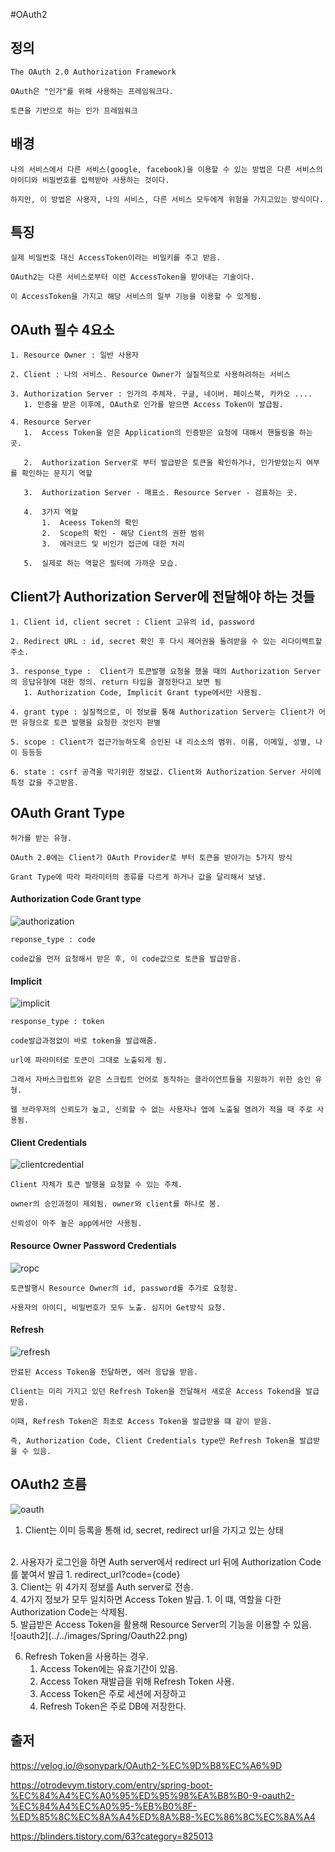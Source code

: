 #OAuth2

## 정의
    The OAuth 2.0 Authorization Framework

    OAuth은 "인가"를 위해 사용하는 프레임워크다.

    토큰을 기반으로 하는 인가 프레임워크



## 배경

    나의 서비스에서 다른 서비스(google, facebook)을 이용할 수 있는 방법은 다른 서비스의 아이디와 비밀번호를 입력받아 사용하는 것이다. 

    하지만, 이 방법은 사용자, 나의 서비스, 다른 서비스 모두에게 위험을 가지고있는 방식이다. 

## 특징 

    실제 비밀번호 대신 AccessToken이라는 비밀키를 주고 받음. 

    OAuth2는 다른 서비스로부터 이런 AccessToken을 받아내는 기술이다. 

    이 AccessToken을 가지고 해당 서비스의 일부 기능을 이용할 수 있게됨.

## OAuth 필수 4요소

    1. Resource Owner : 일반 사용자

    2. Client : 나의 서비스. Resource Owner가 실질적으로 사용하려하는 서비스

    3. Authorization Server : 인가의 주체자. 구글, 네이버. 페이스북, 카카오 ....
       1. 인증을 받은 이후에, OAuth로 인가를 받으면 Access Token이 발급됨.

    4. Resource Server
       1.  Access Token을 얻은 Application의 인증받은 요청에 대해서 핸들링을 하는 곳.
   
       2.  Authorization Server로 부터 발급받은 토큰을 확인하거나, 인가받았는지 여부를 확인하는 문지기 역할
   
       3.  Authorization Server - 매표소. Resource Server - 검표하는 곳.
   
       4.  3가지 역할
           1.  Aceess Token의 확인
           2.  Scope의 확인 - 해당 Cient의 권한 범위
           3.  에러코드 및 비인가 접근에 대한 처리
   
       5.  실제로 하는 역할은 필터에 가까운 모습. 

## Client가 Authorization Server에 전달해야 하는 것들

    1. Client id, client secret : Client 고유의 id, password
   
    2. Redirect URL : id, secret 확인 후 다시 제어권을 돌려받을 수 있는 리다이렉트할 주소.
   
    3. response_type :  Client가 토큰발행 요청을 했을 때의 Authorization Server의 응답유형에 대한 정의. return 타입을 결정한다고 보면 됨
       1. Authorization Code, Implicit Grant type에서만 사용됨.
   
    4. grant type : 실질적으로, 이 정보를 통해 Authorization Server는 Client가 어떤 유형으로 토큰 발행을 요청한 것인지 판별
    
    5. scope : Client가 접근가능하도록 승인된 내 리소소의 범위. 이름, 이메일, 성별, 나이 등등등
   
    6. state : csrf 공격을 막기위한 정보값. Client와 Authorization Server 사이에 특정 값을 주고받음. 
## OAuth Grant Type

    허가를 받는 유형. 

    OAuth 2.0에는 Client가 OAuth Provider로 부터 토큰을 받아가는 5가지 방식

    Grant Type에 따라 파라미터의 종류를 다르게 하거나 값을 달리해서 보냄.

#### Authorization Code Grant type
![authorization](../../images/Spring/authorizationcode.png)

    reponse_type : code
    
    code값을 먼저 요청해서 받은 후, 이 code값으로 토큰을 발급받음. 

#### Implicit

![implicit](../../images/Spring/implicit.png)

    response_type : token

    code발급과정없이 바로 token을 발급해줌. 

    url에 파라미터로 토큰이 그대로 노출되게 됨. 

    그래서 자바스크립트와 같은 스크립트 언어로 동작하는 클라이언트들을 지원하기 위한 승인 유형. 

    웹 브라우저의 신뢰도가 높고, 신뢰할 수 없는 사용자나 앱에 노출될 염려가 적을 때 주로 사용됨. 

#### Client Credentials

![clientcredential](../../images/Spring/clientcredential.png)

    Client 자체가 토큰 발행을 요청할 수 있는 주체. 

    owner의 승인과정이 제외됨. owner와 client를 하나로 봄.

    신뢰성이 아주 높은 app에서만 사용됨.

#### Resource Owner Password Credentials

![ropc](../../images/Spring/ropc.png)

    토큰발행시 Resource Owner의 id, password를 추가로 요청함.

    사용자의 아이디, 비밀번호가 모두 노출. 심지어 Get방식 요청.

#### Refresh 
![refresh](../../images/Spring/refreshtoken.png)

    만료된 Access Token을 전달하면, 에러 응답을 받음. 
    
    Client는 미리 가지고 있던 Refresh Token을 전달해서 새로운 Access Tokend을 발급받음. 

    이때, Refresh Token은 최초로 Access Token을 발급받을 떄 같이 받음. 

    즉, Authorization Code, Client Credentials type만 Refresh Token을 발급받을 수 있음.

## OAuth2 흐름

![oauth](../../images/Spring/OAuth2.jpeg)

1. Client는 이미 등록을 통해 id, secret, redirect url을 가지고 있는 상태
</br>   
2. 사용자가 로그인을 하면 Auth server에서 redirect url 뒤에 Authorization Code를 붙여서 발급
   1. redirect_url?code={code}
</br>   
3. Client는 위 4가지 정보를 Auth server로 전송. 
</br>   
4. 4가지 정보가 모두 일치하면 Access Token 발급.
   1. 이 떄, 역할을 다한 Authorization Code는 삭제됨. 
</br>   
5. 발급받은 Access Token을 활용해 Resource Server의 기능을 이용할 수 있음. 
</br>
![oauth2](../../images/Spring/Oauth22.png)

6. Refresh Token을 사용하는 경우.
   1. Access Token에는 유효기간이 있음. 
   2. Access Token 재발급을 위해 Refresh Token 사용.
   3. Access Token은 주로 세션에 저장하고
   4. Refresh Token은 주로 DB에 저장한다. 


## 출저

https://velog.io/@sonypark/OAuth2-%EC%9D%B8%EC%A6%9D

https://otrodevym.tistory.com/entry/spring-boot-%EC%84%A4%EC%A0%95%ED%95%98%EA%B8%B0-9-oauth2-%EC%84%A4%EC%A0%95-%EB%B0%8F-%ED%85%8C%EC%8A%A4%ED%8A%B8-%EC%86%8C%EC%8A%A4

https://blinders.tistory.com/63?category=825013